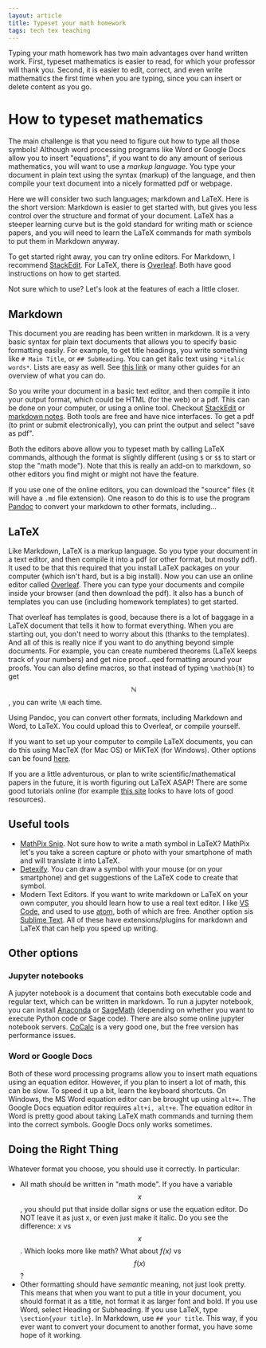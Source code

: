 ```yaml
---
layout: article
title: Typeset your math homework
tags: tech tex teaching
---
```


Typing your math homework has two main advantages over hand written work.  First, typeset mathematics is easier to read, for which your professor will thank you.  Second, it is easier to edit, correct, and even write mathematics the first time when you are typing, since you can insert or delete content as you go.

<!--more-->

# How to typeset mathematics

The main challenge is that you need to figure out how to type all those symbols! 
Although word processing programs like Word or Google Docs allow you to insert "equations", if you want to do any amount of serious mathematics, you will want to use a *markup language*.  You type your document in plain text using the syntax (markup) of the language, and then compile your text document into a nicely formatted pdf or webpage.  

Here we will consider two such languages; markdown and LaTeX.  Here is the short version: Markdown is easier to get started with, but gives you less control over the structure and format of your document.  LaTeX has a steeper learning curve but is the gold standard for writing math or science papers, and you will need to learn the LaTeX commands for math symbols to put them in Markdown anyway.

To get started right away, you can try online editors.  For Markdown, I recommend [StackEdit](https://stackedit.io/).  For LaTeX, there is [Overleaf](https://www.overleaf.com?r=26028ffe&rm=d&rs=b).  Both have good instructions on how to get started.

Not sure which to use?  Let's look at the features of each a little closer.

## Markdown

This document you are reading has been written in markdown.  It is a very basic syntax for plain text documents that allows you to specify basic formatting easily.  For example, to get title headings, you write something like `# Main Title`, or `## SubHeading`.  You can get italic text using `*italic words*`.  Lists are easy as well.  See [this link](https://www.markdownguide.org/basic-syntax/) or many other guides for an overview of what you can do.

So you write your document in a basic text editor, and then compile it into your output format, which could be HTML (for the web) or a pdf.  This can be done on your computer, or using a online tool.  Checkout [StackEdit](https://stackedit.io/) or [markdown notes](http://markdownnotes.com).  Both tools are free and have nice interfaces.  To get a pdf (to print or submit electronically), you can print the output and select "save as pdf".

Both the editors above allow you to typeset math by calling LaTeX commands, although the format is slightly different (using `$` or `$$` to start or stop the "math mode").  Note that this is really an add-on to markdown, so other editors you find might or might not have the feature.

If you use one of the online editors, you can download the "source" files (it will have a `.md` file extension).  One reason to do this is to use the program [Pandoc](https://pandoc.org) to convert your markdown to other formats, including...

## LaTeX

Like Markdown, LaTeX is a markup language.  So you type your document in a text editor, and then compile it into a pdf (or other format, but mostly pdf).  It used to be that this required that you install LaTeX packages on your computer (which isn't hard, but is a big install).  Now you can use an online editor called [Overleaf](https://www.overleaf.com?r=26028ffe&rm=d&rs=b).  There you can type your documents and compile inside your browser (and then download the pdf).  It also has a bunch of templates you can use (including homework templates) to get started.

That overleaf has templates is good, because there is a lot of baggage in a LaTeX document that tells it how to format everything.  When you are starting out, you don't need to worry about this (thanks to the templates).  And all of this is really nice if you want to do anything beyond simple documents.  For example, you can create numbered theorems (LaTeX keeps track of your numbers) and get nice proof...qed formatting around your proofs.  You can also define macros, so that instead of typing `\mathbb{N}` to get $$\mathbb{N}$$, you can write `\N` each time.

Using Pandoc, you can convert other formats, including Markdown and Word, to LaTeX.  You could upload this to Overleaf, or compile yourself.

If you want to set up your computer to compile LaTeX documents, you can do this using MacTeX (for Mac OS) or MiKTeX (for Windows).  Other options can be found [here](https://www.latex-project.org/get/).

If you are a little adventurous, or plan to write scientific/mathematical papers in the future, it is worth figuring out LaTeX ASAP!  There are some good tutorials online (for example [this site](https://www.latex-tutorial.com/) looks to have lots of good resources).

## Useful tools

* [MathPix Snip](https://mathpix.com/).  Not sure how to write a math symbol in LaTeX?  MathPix let's you take a screen capture or photo with your smartphone of math and will translate it into LaTeX.
* [Detexify](http://detexify.kirelabs.org/classify.html).  You can draw a symbol with your mouse (or on your smartphone) and get suggestions of the LaTeX code to create that symbol.
* Modern Text Editors.  If you want to write markdown or LaTeX on your own computer, you should learn how to use a real text editor.  I like [VS Code](https://code.visualstudio.com/), and used to use [atom](https://atom.io/), both of which are free.  Another option sis [Sublime Text](https://www.sublimetext.com/).  All of these have extensions/plugins for markdown and LaTeX that can help you speed up writing.

## Other options

### Jupyter notebooks

A jupyter notebook is a document that contains both executable code and regular text, which can be written in markdown.  To run a jupyter notebook, you can install [Anaconda](https://www.anaconda.com/distribution/) or [SageMath](http://www.sagemath.org/) (depending on whether you want to execute Python code or Sage code).  There are also some online jupyter notebook servers.  [CoCalc](https://cocalc.com) is a very good one, but the free version has performance issues.

### Word or Google Docs

Both of these word processing programs allow you to insert math equations using an equation editor.  However, if you plan to insert a lot of math, this can be slow.  To speed it up a bit, learn the keyboard shortcuts.  On Windows, the MS Word equation editor can be brought up using `alt+=`.  The Google Docs equation editor requires `alt+i, alt+e`.  The equation editor in Word is pretty good about taking LaTeX math commands and turning them into the correct symbols.  Google Docs only works sometimes.


## Doing the Right Thing

Whatever format you choose, you should use it correctly.  In particular:

* All math should be written in "math mode".  If you have a variable $$x$$, you should put that inside dollar signs or use the equation editor.  Do NOT leave it as just x, or even just make it italic.  Do you see the difference: *x* vs $$x$$.  Which looks more like math?  What about *f(x)* vs $$f(x)$$?  
* Other formatting should have *semantic* meaning, not just look pretty.  This means that when you want to put a title in your document, you should format it as a title, not format it as larger font and bold.  If you use Word, select Heading or Subheading.  If you use LaTeX, type `\section{your title}`.  In Markdown, use  `## your title`.  This way, if you ever want to convert your document to another format, you have some hope of it working.



